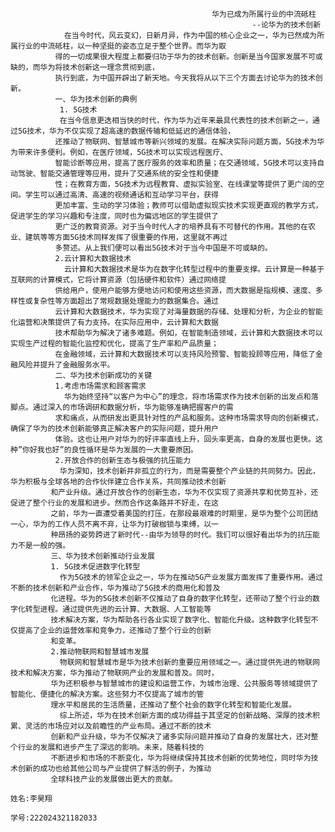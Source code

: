                                                  华为已成为所属行业的中流砥柱
                                                          --论华为的技术创新
                在当今时代，风云变幻，日新月异，作为中国的核心企业之一，华为已然成为所属行业的中流砥柱，以一种坚挺的姿态立足于整个世界。而华为取
              得的一切成果很大程度上都要归功于华为的技术创新。创新是当今国家发展不可或缺的，而华为将技术创新这一理念贯彻到底，
              执行到底，为中国开辟出了新天地。今天我将从以下三个方面去讨论华为的技术创新。
              一、华为技术创新的典例
               1. 5G技术
               在当今信息更迭相当快的时代，作为华为近年来最具代表性的技术创新之一，通过5G技术，华为不仅实现了超高速的数据传输和低延迟的通信体验，
              还推动了物联网、智慧城市等新兴领域的发展。在解决实际问题方面，5G技术为华为带来许多便利。例如，在医疗领域，5G技术可以实现远程医疗、
              智能诊断等应用，提高了医疗服务的效率和质量；在交通领域，5G技术可以支持自动驾驶、智能交通管理等应用，提升了交通系统的安全性和便捷
              性；在教育方面，5G技术为远程教育、虚拟实验室、在线课堂等提供了更广阔的空间。学生可以通过高清、高速的视频通话和互动学习平台，获得
              更加丰富、生动的学习体验；教师可以借助虚拟现实技术实现更直观的教学方式，促进学生的学习兴趣和专注度，同时也为偏远地区的学生提供了
              更广泛的教育资源。对于当今时代人才的培养具有不可替代的作用。其他的在农业、建筑等等方面5G技术同样发挥了很重要的作用，这里就不再过
              多赘述。从上我们便可以看出5G技术对于当今中国是不可或缺的。
              2.云计算和大数据技术
                云计算和大数据技术是华为在数字化转型过程中的重要支撑。云计算是一种基于互联网的计算模式，它将计算资源（包括硬件和软件）通过网络提
              供给用户，使用户能够方便地访问和使用这些资源，而大数据是指规模、速度、多样性或复杂性等方面超出了常规数据处理能力的数据集合。通过
              云计算和大数据技术，华为实现了对海量数据的存储、处理和分析，为企业的智能化运营和决策提供了有力支持。在实际应用中，云计算和大数据
              技术帮助华为解决了诸多难题。例如，在智能制造领域，云计算和大数据技术可以实现生产过程的智能化监控和优化，提高了生产率和产品质量；
              在金融领域，云计算和大数据技术可以支持风险预警、智能投顾等应用，降低了金融风险并提升了金融服务水平。
              二、华为技术创新成功的关键
              1.考虑市场需求和顾客需求
                华为始终坚持“以客户为中心”的理念，将市场需求作为技术创新的出发点和落脚点。通过深入的市场调研和数据分析，华为能够准确把握客户的需
              求和痛点，从而研发出更具针对性的产品和服务。这种市场需求导向的创新模式，确保了华为的技术创新能够真正解决客户的实际问题，提升用户
              体验。这也让用户对华为的好评率直线上升，回头率更高，自身的发展也更快。这种”你好我也好”的良性循环是华为发展的一大重要原因。
              2.开放合作的创新生态与极强的抗压能力
               华为深知，技术创新并非孤立的行为，而是需要整个产业链的共同努力。因此，华为积极与全球各地的合作伙伴建立合作关系，共同推动技术创新
             和产业升级。通过开放合作的创新生态，华为不仅实现了资源共享和优势互补，还促进了整个行业的发展和进步。然而合作这条路并不好走，在这
             之前，华为一直遭受着美国的打压，在那段最艰难的时期里，是华为整个公司团结一心，华为的工作人员不离不弃，让华为打破枷锁与束缚，以一
             种昂扬的姿势跨进了新时代--由华为领导的时代。我们可以很好看出华为的抗压能力不是一般的强。
             三、华为技术创新推动行业发展
             1. 5G技术促进数字化转型
               作为5G技术的领军企业之一，华为在推动5G产业发展方面发挥了重要作用。通过不断的技术创新和产业合作，华为推动了5G技术的商用化和普及
             化进程。华为的5G技术创新不仅推动了自身的数字化转型，还带动了整个行业的数字化转型进程。通过提供先进的云计算、大数据、人工智能等
             技术解决方案，华为帮助各行各业实现了数字化、智能化升级。这种数字化转型不仅提高了企业的运营效率和竞争力，还推动了整个行业的创新
             和变革。
             2.推动物联网和智慧城市发展
               物联网和智慧城市是华为技术创新的重要应用领域之一。通过提供先进的物联网技术和解决方案，华为推动了物联网产业的发展和普及。同时，
             华为还积极参与智慧城市的建设和运营工作，为城市治理、公共服务等领域提供了智能化、便捷化的解决方案。这些努力不仅提高了城市的管
             理水平和居民的生活质量，还推动了整个社会的数字化转型和智能化发展。
               综上所述，华为在技术创新方面的成功得益于其坚定的创新战略、深厚的技术积累、灵活的市场应对以及前瞻性的产业布局。通过不断的技术
             创新和产业升级，华为不仅解决了诸多实际问题并推动了自身的发展壮大，还对整个行业的发展和进步产生了深远的影响。未来，随着科技的
             不断进步和市场的不断变化，华为将继续保持其技术创新的优势地位，同时华为技术创新的成功也给其他公司与产业提供了鲜活的例子，为推动
             全球科技产业的发展做出更大的贡献。
                                                                                                                      姓名:李昊翔
                                                                                                             学号:222024321182033
